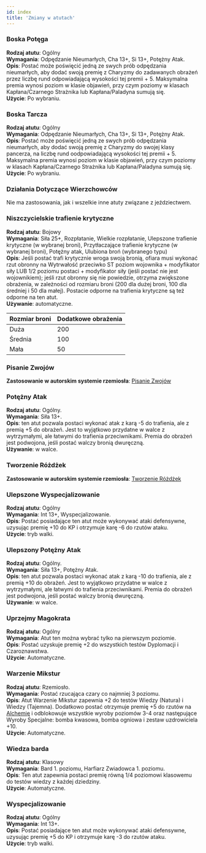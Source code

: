 ```yaml
---
id: index
title: 'Zmiany w atutach'
---
```


### Boska Potęga

**Rodzaj atutu**: Ogólny\
**Wymagania**: Odpędzanie Nieumarłych, Cha 13+, Si 13+, Potężny Atak.\
**Opis**: Postać może poświęcić jedną ze swych prób odpędzania nieumarłych, aby dodać swoją premię z Charyzmy do zadawanych obrażeń przez liczbę rund odpowiadającą wysokości tej premii + 5. Maksymalna premia wynosi poziom w klasie objawień, przy czym poziomy w klasach Kapłana/Czarnego Strażnika lub Kapłana/Paladyna sumują się.\
**Użycie**: Po wybraniu.

### Boska Tarcza

**Rodzaj atutu**: Ogólny\
**Wymagania**: Odpędzanie Nieumarłych, Cha 13+, Si 13+, Potężny Atak.\
**Opis**: Postać może poświęcić jedną ze swych prób odpędzania nieumarłych, aby dodać swoją premię z Charyzmy do swojej klasy pancerza, na liczbę rund oodpowiadającą wysokości tej premii + 5. Maksymalna premia wynosi poziom w klasie objawień, przy czym poziomy w klasach Kapłana/Czarnego Strażnika lub Kapłana/Paladyna sumują się.\
**Użycie**: Po wybraniu.

### Działania Dotyczące Wierzchowców

Nie ma zastosowania, jak i wszelkie inne atuty związane z jeździectwem.

### Niszczycielskie trafienie krytyczne

**Rodzaj atutu**: Bojowy\
**Wymagania**: Siła 25+, Rozpłatanie, Wielkie rozpłatanie, Ulepszone trafienie krytyczne (w wybranej broni), Przytłaczające trafienie krytyczne (w wybranej broni), Potężny atak, Ulubiona broń (wybranego typu) \
**Opis**: Jeśli postać trafi krytycznie wroga swoją bronią, ofiara musi wykonać rzut obronny na Wytrwałość przeciwko ST poziom wojownika + modyfikator siły LUB 1/2 poziomu postaci + modyfikator siły (jeśli postać nie jest wojownikiem); jeśli rzut obronny się nie powiedzie, otrzyma zwiększone obrażenia, w zależności od rozmiaru broni (200 dla dużej broni, 100 dla średniej i 50 dla małej). Postacie odporne na trafienia krytyczne są też odporne na ten atut.\
**Używanie**: automatyczne.

| Rozmiar broni | Dodatkowe obrażenia |
|---------------|---------------------|
| Duża          | 200                 |
| Średnia       | 100                 |
| Mała          | 50                  |

### Pisanie Zwojów

**Zastosowanie w autorskim systemie rzemiosła**: [Pisanie Zwojów](https://wiki.nwn.net.pl/docs/Systemy%20Rzemios%C5%82a/Pisanie%20zwojow)

### Potężny Atak

**Rodzaj atutu**: Ogólny.\
**Wymagania**: Siła 13+.\
**Opis**: ten atut pozwala postaci wykonać atak z karą -5 do trafienia, ale z premią +5 do obrażeń. Jest to wyjątkowo przydatne w walce z wytrzymałymi, ale łatwymi do trafienia przeciwnikami. Premia do obrażeń jest podwojona, jeśli postać walczy bronią dwuręczną.\
**Używanie**: w walce.

### Tworzenie Różdżek

**Zastosowanie w autorskim systemie rzemiosła**: [Tworzenie Różdżek](https://wiki.nwn.net.pl/docs/Systemy%20Rzemios%C5%82a/Tworzenie%20rozdzek)

### Ulepszone Wyspecjalizowanie

**Rodzaj atutu**: Ogólny\
**Wymagania**: Int 13+, Wyspecjalizowanie.\
**Opis**: Postać posiadające ten atut może wykonywać ataki defensywne, uzysując premię +10 do KP i otrzymuje karę -6 do rzutów ataku.\
**Użycie**: tryb walki.

### Ulepszony Potężny Atak

**Rodzaj atutu**: Ogólny.\
**Wymagania**: Siła 13+, Potężny Atak.\
**Opis**: ten atut pozwala postaci wykonać atak z karą -10 do trafienia, ale z premią +10 do obrażeń. Jest to wyjątkowo przydatne w walce z wytrzymałymi, ale łatwymi do trafienia przeciwnikami. Premia do obrażeń jest podwojona, jeśli postać walczy bronią dwuręczną.\
**Używanie**: w walce.

### Uprzejmy Magokrata 

**Rodzaj atutu**: Ogólny\
**Wymagania**: Atut ten można wybrać tylko na pierwszym poziomie.\
**Opis**: Postać uzyskuje premię +2 do wszystkich testów Dyplomacji i Czaroznawstwa.\
**Użycie**: Automatyczne.

### Warzenie Mikstur

**Rodzaj atutu**: Rzemiosło.\
**Wymagania**: Postać rzucająca czary co najmniej 3 poziomu.\
**Opis**: Atut Warzenie Mikstur zapewnia +2 do testów Wiedzy (Natura) i Wiedzy (Tajemna). Dodatkowo postać otrzymuje premię +5 do rzutów na [Alchemię](https://wiki.nwn.net.pl/docs/Systemy%20Rzemios%C5%82a/Alchemia#specjalne-premie) i odblokowuje wszystkie wyroby poziomów 3-4 oraz następujące Wyroby Specjalne: bomba kwasowa, bomba ogniowa i zestaw uzdrowiciela +10.\
**Użycie**: Automatyczne.

### Wiedza barda

**Rodzaj atutu**: Klasowy\
**Wymagania**: Bard 1. poziomu, Harfiarz Zwiadowca 1. poziomu.\
**Opis**: Ten atut zapewnia postaci premię równą 1/4 poziomowi klasowemu do testów wiedzy z każdej dziedziny.\
**Użycie**: Automatyczne.

### Wyspecjalizowanie

**Rodzaj atutu**: Ogólny\
**Wymagania**: Int 13+.\
**Opis**: Postać posiadające ten atut może wykonywać ataki defensywne, uzysując premię +5 do KP i otrzymuje karę -3 do rzutów ataku.\
**Użycie**: tryb walki.
